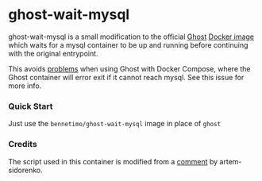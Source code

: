 # ghost-wait-mysql

ghost-wait-mysql is a small modification to the official [Ghost](https://ghost.org/) [Docker image](https://hub.docker.com/_/ghost/) which waits for a mysql container to be up and running before continuing with the original entrypoint.

This avoids [problems](https://github.com/docker/compose/issues/374) when using Ghost with Docker Compose, where the Ghost container will error exit if it cannot reach mysql. See this issue for more info. 

### Quick Start

Just use the `bennetimo/ghost-wait-mysql` image in place of `ghost`

### Credits

The script used in this container is modified from a [comment](https://github.com/docker/docker/issues/7445#issuecomment-101523662) by artem-sidorenko.